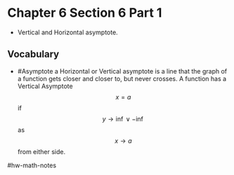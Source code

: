 # Chapter 6 Section 6 Part 1
- Vertical and Horizontal asymptote.

## Vocabulary
- #Asymptote a Horizontal or Vertical asymptote is a line that the graph of a function gets closer and closer to, but never crosses. A function has a Vertical Asymptote $$x=a$$ if $$y\to\inf\lor-\inf$$ as $$x\to a$$ from either side.

#hw-math-notes
